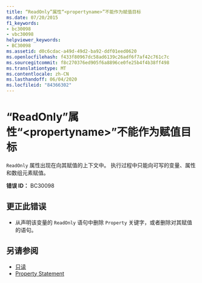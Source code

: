 ```yaml
---
title: “ReadOnly”属性“<propertyname>”不能作为赋值目标
ms.date: 07/20/2015
f1_keywords:
- bc30098
- vbc30098
helpviewer_keywords:
- BC30098
ms.assetid: d0c6cdac-a49d-49d2-ba92-ddf01eed0620
ms.openlocfilehash: f433f80967dc58ad6139c26adf6f7af42c761c7c
ms.sourcegitcommit: f8c270376ed905f6a8896ce0fe25b4f4b38ff498
ms.translationtype: MT
ms.contentlocale: zh-CN
ms.lasthandoff: 06/04/2020
ms.locfileid: "84366302"
---
```

# <a name="readonly-property-propertyname-cannot-be-the-target-of-an-assignment"></a>“ReadOnly”属性“\<propertyname>”不能作为赋值目标
`ReadOnly` 属性出现在向其赋值的上下文中。 执行过程中只能向可写的变量、属性和数组元素赋值。  
  
 **错误 ID：** BC30098  
  
## <a name="to-correct-this-error"></a>更正此错误  
  
- 从声明该变量的 `ReadOnly` 语句中删除 `Property` 关键字，或者删除对其赋值的语句。  
  
## <a name="see-also"></a>另请参阅

- [只读](../language-reference/modifiers/readonly.md)
- [Property Statement](../language-reference/statements/property-statement.md)

